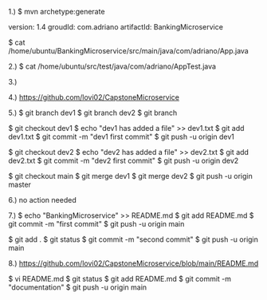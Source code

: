 1.) $ mvn archetype:generate

version: 1.4 groudId: com.adriano artifactId: BankingMicroservice

$ cat /home/ubuntu/BankingMicroservice/src/main/java/com/adriano/App.java

2.) $ cat /home/ubuntu/src/test/java/com/adriano/AppTest.java

3.)

4.) https://github.com/lovi02/CapstoneMicroservice

5.) $ git branch dev1 $ git branch dev2 $ git branch

$ git checkout dev1 $ echo "dev1 has added a file" >> dev1.txt $ git add dev1.txt $ git commit -m "dev1 first commit" $ git push -u origin dev1

$ git checkout dev2 $ echo "dev2 has added a file" >> dev2.txt $ git add dev2.txt $ git commit -m "dev2 first commit" $ git push -u origin dev2

$ git checkout main $ git merge dev1 $ git merge dev2 $ git push -u origin master

6.) no action needed

7.) $ echo "BankingMicroservice" >> README.md $ git add README.md $ git commit -m "first commit" $ git push -u origin main

$ git add . $ git status $ git commit -m "second commit" $ git push -u origin main

8.) https://github.com/lovi02/CapstoneMicroservice/blob/main/README.md

$ vi README.md $ git status $ git add README.md $ git commit -m "documentation" $ git push -u origin main
